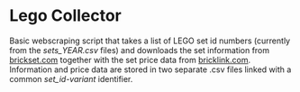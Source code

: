 # Lego Collector
Basic webscraping script that takes a list of LEGO set id numbers (currently from the _sets_YEAR.csv_ files) and downloads the set information from [brickset.com](http://brickset.com/) together with the set price data from [bricklink.com](http://bricklink.com/). Information and price data are stored in two separate .csv files linked with a common _set_id-variant_ identifier.
